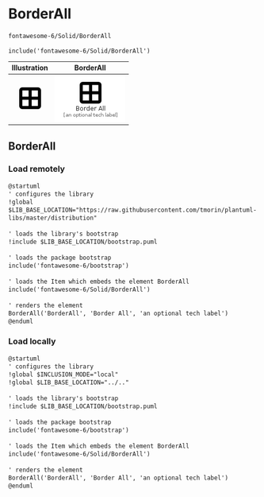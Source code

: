 # BorderAll


```text
fontawesome-6/Solid/BorderAll
```

```text
include('fontawesome-6/Solid/BorderAll')
```



| Illustration | BorderAll |
| :---: | :---: |
| ![illustration for Illustration](../../fontawesome-6/Solid/BorderAll.png) | ![illustration for BorderAll](../../fontawesome-6/Solid/BorderAll.Local.png) |




## BorderAll

### Load remotely
```plantuml
@startuml
' configures the library
!global $LIB_BASE_LOCATION="https://raw.githubusercontent.com/tmorin/plantuml-libs/master/distribution"

' loads the library's bootstrap
!include $LIB_BASE_LOCATION/bootstrap.puml

' loads the package bootstrap
include('fontawesome-6/bootstrap')

' loads the Item which embeds the element BorderAll
include('fontawesome-6/Solid/BorderAll')

' renders the element
BorderAll('BorderAll', 'Border All', 'an optional tech label')
@enduml
```

### Load locally
```plantuml
@startuml
' configures the library
!global $INCLUSION_MODE="local"
!global $LIB_BASE_LOCATION="../.."

' loads the library's bootstrap
!include $LIB_BASE_LOCATION/bootstrap.puml

' loads the package bootstrap
include('fontawesome-6/bootstrap')

' loads the Item which embeds the element BorderAll
include('fontawesome-6/Solid/BorderAll')

' renders the element
BorderAll('BorderAll', 'Border All', 'an optional tech label')
@enduml
```

